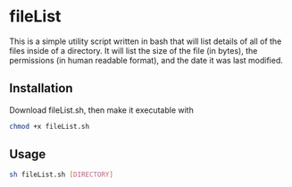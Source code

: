 # fileList
This is a simple utility script written in bash that will list details of all of the files inside of a directory. It will list the size of the file (in bytes), the permissions (in human readable format), and the date it was last modified. 
## Installation

Download fileList.sh, then make it executable with 
```bash
chmod +x fileList.sh
```

## Usage

```bash
sh fileList.sh [DIRECTORY]
```
